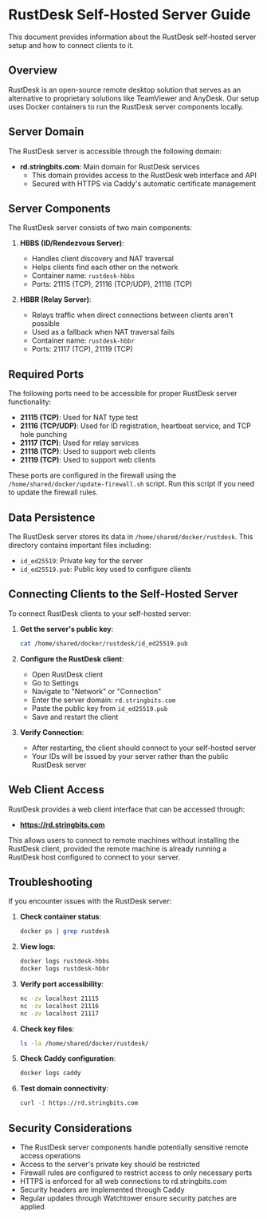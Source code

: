 # RustDesk Self-Hosted Server Guide

This document provides information about the RustDesk self-hosted server setup and how to connect clients to it.

## Overview

RustDesk is an open-source remote desktop solution that serves as an alternative to proprietary solutions like TeamViewer and AnyDesk. Our setup uses Docker containers to run the RustDesk server components locally.

## Server Domain

The RustDesk server is accessible through the following domain:

- **rd.stringbits.com**: Main domain for RustDesk services
  - This domain provides access to the RustDesk web interface and API
  - Secured with HTTPS via Caddy's automatic certificate management

## Server Components

The RustDesk server consists of two main components:

1. **HBBS (ID/Rendezvous Server)**:
   - Handles client discovery and NAT traversal
   - Helps clients find each other on the network
   - Container name: `rustdesk-hbbs`
   - Ports: 21115 (TCP), 21116 (TCP/UDP), 21118 (TCP)

2. **HBBR (Relay Server)**:
   - Relays traffic when direct connections between clients aren't possible
   - Used as a fallback when NAT traversal fails
   - Container name: `rustdesk-hbbr`
   - Ports: 21117 (TCP), 21119 (TCP)

## Required Ports

The following ports need to be accessible for proper RustDesk server functionality:

- **21115 (TCP)**: Used for NAT type test
- **21116 (TCP/UDP)**: Used for ID registration, heartbeat service, and TCP hole punching
- **21117 (TCP)**: Used for relay services
- **21118 (TCP)**: Used to support web clients
- **21119 (TCP)**: Used to support web clients

These ports are configured in the firewall using the `/home/shared/docker/update-firewall.sh` script. Run this script if you need to update the firewall rules.

## Data Persistence

The RustDesk server stores its data in `/home/shared/docker/rustdesk`. This directory contains important files including:

- `id_ed25519`: Private key for the server
- `id_ed25519.pub`: Public key used to configure clients

## Connecting Clients to the Self-Hosted Server

To connect RustDesk clients to your self-hosted server:

1. **Get the server's public key**:
   ```bash
   cat /home/shared/docker/rustdesk/id_ed25519.pub
   ```

2. **Configure the RustDesk client**:
   - Open RustDesk client
   - Go to Settings
   - Navigate to "Network" or "Connection"
   - Enter the server domain: `rd.stringbits.com`
   - Paste the public key from `id_ed25519.pub`
   - Save and restart the client

3. **Verify Connection**:
   - After restarting, the client should connect to your self-hosted server
   - Your IDs will be issued by your server rather than the public RustDesk server

## Web Client Access

RustDesk provides a web client interface that can be accessed through:

- **https://rd.stringbits.com**

This allows users to connect to remote machines without installing the RustDesk client, provided the remote machine is already running a RustDesk host configured to connect to your server.

## Troubleshooting

If you encounter issues with the RustDesk server:

1. **Check container status**:
   ```bash
   docker ps | grep rustdesk
   ```

2. **View logs**:
   ```bash
   docker logs rustdesk-hbbs
   docker logs rustdesk-hbbr
   ```

3. **Verify port accessibility**:
   ```bash
   nc -zv localhost 21115
   nc -zv localhost 21116
   nc -zv localhost 21117
   ```

4. **Check key files**:
   ```bash
   ls -la /home/shared/docker/rustdesk/
   ```

5. **Check Caddy configuration**:
   ```bash
   docker logs caddy
   ```

6. **Test domain connectivity**:
   ```bash
   curl -I https://rd.stringbits.com
   ```

## Security Considerations

- The RustDesk server components handle potentially sensitive remote access operations
- Access to the server's private key should be restricted
- Firewall rules are configured to restrict access to only necessary ports
- HTTPS is enforced for all web connections to rd.stringbits.com
- Security headers are implemented through Caddy
- Regular updates through Watchtower ensure security patches are applied